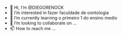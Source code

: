 - 👋 Hi, I’m @DIEGORENOCK
- 👀 I’m interested in fazer faculdade de oontologia
- 🌱 I’m currently learning o primeiro 1 do ensino medio
- 💞️ I’m looking to collaborate on ...
- 📫 How to reach me ...

<!---
DIEGORENOCK/DIEGORENOCK is a ✨ special ✨ repository because its `README.md` (this file) appears on your GitHub profile.
You can click the Preview link to take a look at your changes.
--->
